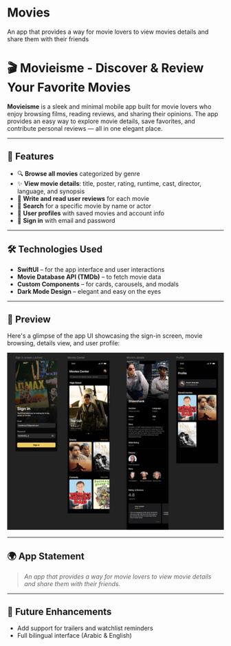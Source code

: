 # Movies
An app that provides a way for movie lovers to view movies details and share them with their friends

# 🎬 Movieisme - Discover & Review Your Favorite Movies

**Movieisme** is a sleek and minimal mobile app built for movie lovers who enjoy browsing films, reading reviews, and sharing their opinions. The app provides an easy way to explore movie details, save favorites, and contribute personal reviews — all in one elegant place.

---

## 📱 Features

- 🔍 **Browse all movies** categorized by genre
- ✨ **View movie details**: title, poster, rating, runtime, cast, director, language, and synopsis
- 💬 **Write and read user reviews** for each movie
- 🔎 **Search** for a specific movie by name or actor
- 👤 **User profiles** with saved movies and account info
- 🔐 **Sign in** with email and password

---

## 🛠 Technologies Used

- **SwiftUI** – for the app interface and user interactions  
- **Movie Database API (TMDb)** – to fetch movie data  
- **Custom Components** – for cards, carousels, and modals  
- **Dark Mode Design** – elegant and easy on the eyes  

---
## 📸 Preview

Here's a glimpse of the app UI showcasing the sign-in screen, movie browsing, details view, and user profile:

![App Preview](./MoviesUI.png)

---

## 🌍 App Statement

> *An app that provides a way for movie lovers to view movie details and share them with their friends.*

---

## 🚀 Future Enhancements

- Add support for trailers and watchlist reminders  
- Full bilingual interface (Arabic & English)


